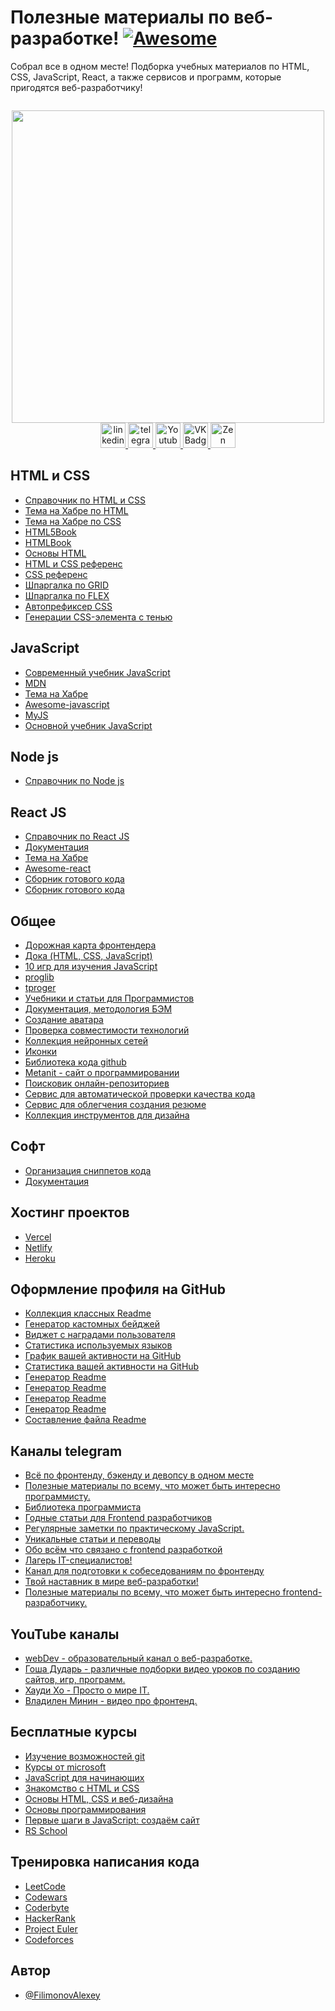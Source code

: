 
# Полезные материалы по веб-разработке! [![Awesome](https://cdn.rawgit.com/sindresorhus/awesome/d7305f38d29fed78fa85652e3a63e154dd8e8829/media/badge.svg)](https://github.com/FilimonovAlexey/awesome-frontend-dev)

Собрал все в одном месте! Подборка учебных материалов по HTML, CSS, JavaScript, React, а также сервисов и программ, которые пригодятся веб-разработчику!

<p align="center"><img src="https://komarev.com/ghpvc/?username=filimonovalexey&style=flat-square&color=blue" alt=""></p>

<div id="header" align="center">
  <img src="https://media.giphy.com/media/bGgsc5mWoryfgKBx1u/giphy.gif" width="500"/>
</div>

<div id="badges" align="center">
    <a href="https://www.linkedin.com/in/%D0%B0%D0%BB%D0%B5%D0%BA%D1%81%D0%B5%D0%B9-%D1%84%D0%B8%D0%BB%D0%B8%D0%BC%D0%BE%D0%BD%D0%BE%D0%B2-2a0b07257/" target="_blank">
      <img src="https://cdn-icons-png.flaticon.com/512/2504/2504799.png" width="40" height="40" alt="linkedin" />
    </a>
    <a href="https://t.me/tehnomaniak07" target="_blank">
      <img src="https://cdn-icons-png.flaticon.com/512/2111/2111646.png" width="40" height="40" alt="telegram group" />
    </a>
    <a href="https://www.youtube.com/channel/UCbORpXVw1JNc0JYFSUqLWXA" target="_blank">
      <img src="https://cdn-icons-png.flaticon.com/512/3670/3670147.png" width="40" height="40" alt="Youtube"/>
    </a>
    <a href="https://vk.com/f1ll_zzz" target="_blank">
      <img src="https://cdn-icons-png.flaticon.com/512/145/145813.png" width="40" height="40" alt="VK Badge"/>
    </a>
    <a href="https://zen.yandex.ru/id/603e522b3c020230bb223e5e" target="_blank">
      <img src="https://upload.wikimedia.org/wikipedia/commons/thumb/a/ab/Yandex_Zen_logo_icon.svg/1024px-Yandex_Zen_logo_icon.svg.png" width="40" height="40" alt="Zen Badge"/>
    </a>
</div>

## HTML и CSS

 - [Справочник по HTML и CSS](https://github.com/xsltdev/hcdev.ru)
 - [Тема на Хабре по HTML](https://habr.com/ru/hub/html5/)
 - [Тема на Хабре по CSS](https://habr.com/ru/hub/css/)
 - [HTML5Book](https://html5book.ru/)
 - [HTMLBook](http://htmlbook.ru/)
 - [Основы HTML](https://developer.mozilla.org/ru/docs/Learn/Getting_started_with_the_web/HTML_basics)
 - [HTML и CSS референс](https://webref.ru/)
 - [CSS референс](https://cssreference.io/)
 - [Шпаргалка по GRID](https://grid.malven.co/)
 - [Шпаргалка по FLEX](https://flexbox.malven.co/)
 - [Автопрефиксер CSS](https://autoprefixer.github.io/ru/)
 - [Генерации CSS-элемента с тенью](https://cssgenerator.org/box-shadow-css-generator.html)

## JavaScript

 - [Современный учебник JavaScript](https://learn.javascript.ru/)
 - [MDN](https://developer.mozilla.org/ru/docs/Web/JavaScript)
 - [Тема на Хабре](https://habr.com/ru/hub/javascript/)
 - [Awesome-javascript](https://github.com/sorrycc/awesome-javascript)
 - [MyJS](https://github.com/harryheman/my-js)
 - [Основной учебник JavaScript](https://code.mu/ru/javascript/book/prime/)

 ## Node js

 - [Справочник по Node js](https://github.com/xsltdev/nodejsdev.ru)

## React JS

 - [Справочник по React JS](https://github.com/xsltdev/reactdev.ru)
 - [Документация](https://ru.reactjs.org/)
 - [Тема на Хабре](https://habr.com/ru/hub/reactjs/)
 - [Awesome-react](https://github.com/enaqx/awesome-react)
 - [Cборник готового кода](https://devhints.io/react)
 - [Cборник готового кода](https://reactcheatsheet.com/)

## Общее

 - [Дорожная карта фронтендера](https://roadmap.sh/frontend)
 - [Дока (HTML, CSS, JavaScript)](https://doka.guide/)
 - [10 игр для изучения JavaScript](https://techrocks.ru/2023/01/09/10-games-for-javascript-learning/)
 - [proglib](https://proglib.io/)
 - [tproger](https://tproger.ru/)
 - [Учебники и статьи для Программистов](https://codernet.ru/)
 - [Документация, методология БЭМ](https://ru.bem.info/)
 - [Создание аватара](https://pfpmaker.com/)
 - [Проверка совместимости технологий](https://caniuse.com/)
 - [Коллекция нейронных сетей](https://github.com/ai-collection/ai-collection)
 - [Иконки](https://thenounproject.com/)
 - [Библиотека кода github](https://grep.app/)
 - [Metanit - сайт о программировании](https://metanit.com/)
 - [Поисковик онлайн-репозиториев](https://libraries.io/)
 - [Cервис для автоматической проверки качества кода](https://www.codefactor.io/)
 - [Cервис для облегчения создания резюме](https://resume.io/)
 - [Коллекция инструментов для дизайна](https://undesign.learn.uno/)

## Софт

 - [Организация сниппетов кода](https://snipit.io/)
 - [Документация](https://kapeli.com/dash)

## Хостинг проектов

 - [Vercel](https://vercel.com/)
 - [Netlify](https://www.netlify.com/)
 - [Heroku](https://www.heroku.com/)


## Оформление профиля на GitHub

 - [Коллекция классных Readme](https://github.com/abhisheknaiidu/awesome-github-profile-readme)
 - [Генератор кастомных бейджей](https://shields.io/)
 - [Виджет с наградами пользователя](https://github.com/ryo-ma/github-profile-trophy)
 - [Статистика используемых языков](https://github.com/anuraghazra/github-readme-stats)
 - [График вашей активности на GitHub](https://github.com/Ashutosh00710/github-readme-activity-graph)
 - [Статистика вашей активности на GitHub](https://github.com/vn7n24fzkq/github-profile-summary-cards)
 - [Генератор Readme](https://arturssmirnovs.github.io/github-profile-readme-generator/)
 - [Генератор Readme](https://profilinator.rishav.dev/)
 - [Генератор Readme](https://rahuldkjain.github.io/gh-profile-readme-generator/)
 - [Генератор Readme](https://www.profileme.dev/)
 - [Составление файла Readme](https://readme.so/ru)

## Каналы telegram

 - [Всё по фронтенду, бэкенду и девопсу в одном месте](https://t.me/tproger_web)
 - [Полезные материалы по всему, что может быть интересно программисту.](https://t.me/proglibrary)
 - [Библиотека программиста](https://t.me/frontendbooksit)
 - [Годные статьи для Frontend разработчиков](https://t.me/frontendnoteschannel)
 - [Регулярные заметки по практическому JavaScript.](https://t.me/notesjs)
 - [Уникальные статьи и переводы](https://t.me/nuancesprog)
 - [Обо всём что связано с frontend разработкой](https://t.me/frontend_mind)
 - [Лагерь IT-специалистов!](https://t.me/codecamp)
 - [Канал для подготовки к собеседованиям по фронтенду](https://t.me/frontendInterview)
 - [Твой наставник в мире веб-разработки!](https://t.me/WebMentor)
 - [Полезные материалы по всему, что может быть интересно frontend-разработчику.](https://t.me/frontendproglib)

## YouTube каналы

 - [webDev - образовательный канал о веб-разработке.](https://www.youtube.com/@YauhenKavalchuk/featured)
 - [Гоша Дударь - различные подборки видео уроков по созданию сайтов, игр, программ.](https://www.youtube.com/c/gosha_dudar)
 - [Хауди Хо - Просто о мире IT.](https://www.youtube.com/@HowdyhoNet)
 - [Владилен Минин - видео про фронтенд.](https://www.youtube.com/@HowdyhoNet)


## Бесплатные курсы

 - [Изучение возможностей git](https://learngitbranching.js.org/?locale=ru_RU)
 - [Курсы от microsoft](https://learn.microsoft.com/ru-ru/training/)
 - [JavaScript для начинающих](https://stepik.org/course/2223/syllabus)
 - [Знакомство с HTML и CSS](https://htmlacademy.ru/courses/basic-html-css)
 - [Основы HTML, CSS и веб-дизайна](https://ru.hexlet.io/courses/html?ref=287543)
 - [Основы программирования](https://ru.hexlet.io/courses/programming-basics?ref=287543)
 - [Первые шаги в JavaScript: создаём сайт](https://netology.ru/programs/javascript-free)
 - [RS School](https://rs.school/index.html)

## Тренировка написания кода

 - [LeetCode](https://leetcode.com/)
 - [Codewars](https://www.codewars.com/)
 - [Coderbyte](https://coderbyte.com/)
 - [HackerRank](https://www.hackerrank.com/)
 - [Project Euler](https://projecteuler.net/)
 - [Codeforces](https://codeforces.com/)

## Автор

- [@FilimonovAlexey](https://github.com/FilimonovAlexey)

